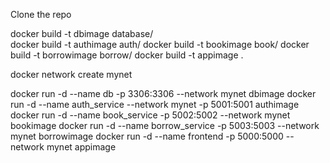 Clone the repo 

docker build -t dbimage database/ <br />
docker build -t authimage auth/
docker build -t bookimage book/
docker build -t borrowimage borrow/
docker build -t appimage .


docker network create mynet


docker run -d --name db -p 3306:3306 --network mynet dbimage
docker run -d --name auth_service --network mynet  -p 5001:5001 authimage
docker run -d --name book_service -p 5002:5002 --network mynet bookimage
docker run -d --name borrow_service  -p 5003:5003 --network mynet borrowimage
docker run -d --name frontend  -p 5000:5000 --network mynet  appimage

 
